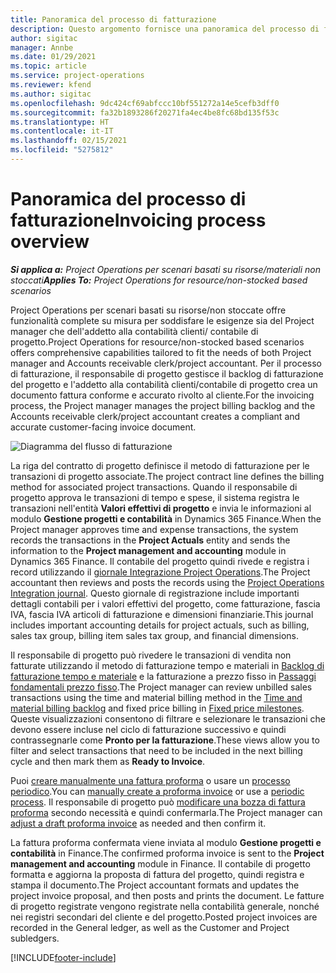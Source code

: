 ```yaml
---
title: Panoramica del processo di fatturazione
description: Questo argomento fornisce una panoramica del processo di fatturazione in Project Operations per scenari di risorse/materiali non stoccati.
author: sigitac
manager: Annbe
ms.date: 01/29/2021
ms.topic: article
ms.service: project-operations
ms.reviewer: kfend
ms.author: sigitac
ms.openlocfilehash: 9dc424cf69abfccc10bf551272a14e5cefb3dff0
ms.sourcegitcommit: fa32b1893286f20271fa4ec4be8fc68bd135f53c
ms.translationtype: HT
ms.contentlocale: it-IT
ms.lasthandoff: 02/15/2021
ms.locfileid: "5275812"
---
```

# <a name="invoicing-process-overview"></a><span data-ttu-id="140d5-103">Panoramica del processo di fatturazione</span><span class="sxs-lookup"><span data-stu-id="140d5-103">Invoicing process overview</span></span>

<span data-ttu-id="140d5-104">_**Si applica a:** Project Operations per scenari basati su risorse/materiali non stoccati_</span><span class="sxs-lookup"><span data-stu-id="140d5-104">_**Applies To:** Project Operations for resource/non-stocked based scenarios_</span></span>

<span data-ttu-id="140d5-105">Project Operations per scenari basati su risorse/non stoccate offre funzionalità complete su misura per soddisfare le esigenze sia del Project manager che dell'addetto alla contabilità clienti/ contabile di progetto.</span><span class="sxs-lookup"><span data-stu-id="140d5-105">Project Operations for resource/non-stocked based scenarios offers comprehensive capabilities tailored to fit the needs of both Project manager and Accounts receivable clerk/project accountant.</span></span> <span data-ttu-id="140d5-106">Per il processo di fatturazione, il responsabile di progetto gestisce il backlog di fatturazione del progetto e l'addetto alla contabilità clienti/contabile di progetto crea un documento fattura conforme e accurato rivolto al cliente.</span><span class="sxs-lookup"><span data-stu-id="140d5-106">For the invoicing process, the Project manager manages the project billing backlog and the Accounts receivable clerk/project accountant creates a compliant and accurate customer-facing invoice document.</span></span>

![Diagramma del flusso di fatturazione](./media/invoicing-flow.png)

<span data-ttu-id="140d5-108">La riga del contratto di progetto definisce il metodo di fatturazione per le transazioni di progetto associate.</span><span class="sxs-lookup"><span data-stu-id="140d5-108">The project contract line defines the billing method for associated project transactions.</span></span> <span data-ttu-id="140d5-109">Quando il responsabile di progetto approva le transazioni di tempo e spese, il sistema registra le transazioni nell'entità **Valori effettivi di progetto** e invia le informazioni al modulo **Gestione progetti e contabilità** in Dynamics 365 Finance.</span><span class="sxs-lookup"><span data-stu-id="140d5-109">When the Project manager approves time and expense transactions, the system records the transactions in the **Project Actuals** entity and sends the information to the **Project management and accounting** module in Dynamics 365 Finance.</span></span> <span data-ttu-id="140d5-110">Il contabile del progetto quindi rivede e registra i record utilizzando il [giornale Integrazione Project Operations](../project-accounting/project-operations-integration-journal.md).</span><span class="sxs-lookup"><span data-stu-id="140d5-110">The Project accountant then reviews and posts the records using the [Project Operations Integration journal](../project-accounting/project-operations-integration-journal.md).</span></span> <span data-ttu-id="140d5-111">Questo giornale di registrazione include importanti dettagli contabili per i valori effettivi del progetto, come fatturazione, fascia IVA, fascia IVA articoli di fatturazione e dimensioni finanziarie.</span><span class="sxs-lookup"><span data-stu-id="140d5-111">This journal includes important accounting details for project actuals, such as billing, sales tax group, billing item sales tax group, and financial dimensions.</span></span>

<span data-ttu-id="140d5-112">Il responsabile di progetto può rivedere le transazioni di vendita non fatturate utilizzando il metodo di fatturazione tempo e materiali in [Backlog di fatturazione tempo e materiale](../proforma-invoicing/manage-billing-backlog.md#time-and-material-billing-backlog) e la fatturazione a prezzo fisso in [Passaggi fondamentali prezzo fisso](../proforma-invoicing/manage-billing-backlog.md#fixed-price-milestones).</span><span class="sxs-lookup"><span data-stu-id="140d5-112">The Project manager can review unbilled sales transactions using the time and material billing method in the [Time and material billing backlog](../proforma-invoicing/manage-billing-backlog.md#time-and-material-billing-backlog) and fixed price billing in [Fixed price milestones](../proforma-invoicing/manage-billing-backlog.md#fixed-price-milestones).</span></span> <span data-ttu-id="140d5-113">Queste visualizzazioni consentono di filtrare e selezionare le transazioni che devono essere incluse nel ciclo di fatturazione successivo e quindi contrassegnarle come **Pronto per la fatturazione**.</span><span class="sxs-lookup"><span data-stu-id="140d5-113">These views allow you to filter and select transactions that need to be included in the next billing cycle and then mark them as **Ready to Invoice**.</span></span>

<span data-ttu-id="140d5-114">Puoi [creare manualmente una fattura proforma](../proforma-invoicing/create-manual-proforma-invoice.md) o usare un [processo periodico](../proforma-invoicing/configure-automated-invoice-creation.md).</span><span class="sxs-lookup"><span data-stu-id="140d5-114">You can [manually create a proforma invoice](../proforma-invoicing/create-manual-proforma-invoice.md) or use a [periodic process](../proforma-invoicing/configure-automated-invoice-creation.md).</span></span> <span data-ttu-id="140d5-115">Il responsabile di progetto può [modificare una bozza di fattura proforma](../proforma-invoicing/manage-proforma-invoice.md) secondo necessità e quindi confermarla.</span><span class="sxs-lookup"><span data-stu-id="140d5-115">The Project manager can [adjust a draft proforma invoice](../proforma-invoicing/manage-proforma-invoice.md) as needed and then confirm it.</span></span>

<span data-ttu-id="140d5-116">La fattura proforma confermata viene inviata al modulo **Gestione progetti e contabilità** in Finance.</span><span class="sxs-lookup"><span data-stu-id="140d5-116">The confirmed proforma invoice is sent to the **Project management and accounting** module in Finance.</span></span> <span data-ttu-id="140d5-117">Il contabile di progetto formatta e aggiorna la proposta di fattura del progetto, quindi registra e stampa il documento.</span><span class="sxs-lookup"><span data-stu-id="140d5-117">The Project accountant formats and updates the project invoice proposal, and then posts and prints the document.</span></span> <span data-ttu-id="140d5-118">Le fatture di progetto registrate vengono registrate nella contabilità generale, nonché nei registri secondari del cliente e del progetto.</span><span class="sxs-lookup"><span data-stu-id="140d5-118">Posted project invoices are recorded in the General ledger, as well as the Customer and Project subledgers.</span></span>


[!INCLUDE[footer-include](../includes/footer-banner.md)]